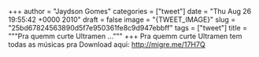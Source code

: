 
+++
author = "Jaydson Gomes"
categories = ["tweet"]
date = "Thu Aug 26 19:55:42 +0000 2010"
draft = false
image = "{TWEET_IMAGE}"
slug = "25bd67824563890d5f7e950361fe8c9d947ebbff"
tags = ["tweet"]
title = """Pra quemm curte Ultramen ..."""
+++
Pra quemm curte Ultramen tem todas as músicas pra Download aqui: http://migre.me/17H7Q
